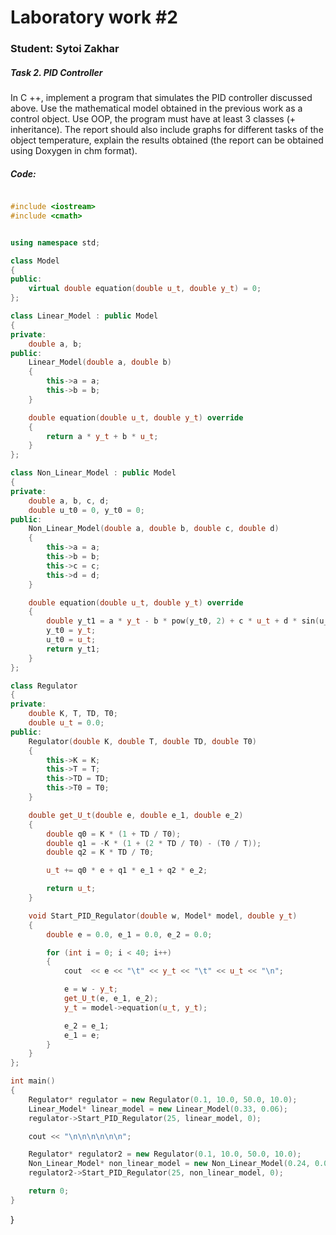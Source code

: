# Laboratory work #2

### Student: Sytoi Zakhar

##### Task 2. PID Controller

In C ++, implement a program that simulates the PID controller discussed above. Use the mathematical model obtained in the previous work as a control object. Use OOP, the program must have at least 3 classes (+ inheritance). The report should also include graphs for different tasks of the object temperature, explain the results obtained (the report can be obtained using Doxygen in chm format).
##### Code:
```c++

#include <iostream>
#include <cmath>


using namespace std;

class Model
{
public:
    virtual double equation(double u_t, double y_t) = 0;
};

class Linear_Model : public Model
{
private:
    double a, b;
public:
    Linear_Model(double a, double b)
    {
        this->a = a;
        this->b = b;
    }

    double equation(double u_t, double y_t) override
    {
        return a * y_t + b * u_t;
    }
};

class Non_Linear_Model : public Model
{
private:
    double a, b, c, d;
    double u_t0 = 0, y_t0 = 0;
public:
    Non_Linear_Model(double a, double b, double c, double d)
    {
        this->a = a;
        this->b = b;
        this->c = c;
        this->d = d;
    }

    double equation(double u_t, double y_t) override
    {
        double y_t1 = a * y_t - b * pow(y_t0, 2) + c * u_t + d * sin(u_t0);
        y_t0 = y_t;
        u_t0 = u_t;
        return y_t1;
    }
};

class Regulator
{
private:
    double K, T, TD, T0;
    double u_t = 0.0;
public:
    Regulator(double K, double T, double TD, double T0)
    {
        this->K = K;
        this->T = T;
        this->TD = TD;
        this->T0 = T0;
    }

    double get_U_t(double e, double e_1, double e_2)
    {
        double q0 = K * (1 + TD / T0);
        double q1 = -K * (1 + (2 * TD / T0) - (T0 / T));
        double q2 = K * TD / T0;

        u_t += q0 * e + q1 * e_1 + q2 * e_2;

        return u_t;
    }

    void Start_PID_Regulator(double w, Model* model, double y_t)
    {
        double e = 0.0, e_1 = 0.0, e_2 = 0.0;

        for (int i = 0; i < 40; i++)
        {
            cout  << e << "\t" << y_t << "\t" << u_t << "\n";

            e = w - y_t;
            get_U_t(e, e_1, e_2);
            y_t = model->equation(u_t, y_t);

            e_2 = e_1;
            e_1 = e;
        }
    }
};

int main()
{
    Regulator* regulator = new Regulator(0.1, 10.0, 50.0, 10.0);
    Linear_Model* linear_model = new Linear_Model(0.33, 0.06);
    regulator->Start_PID_Regulator(25, linear_model, 0);

    cout << "\n\n\n\n\n\n";

    Regulator* regulator2 = new Regulator(0.1, 10.0, 50.0, 10.0);
    Non_Linear_Model* non_linear_model = new Non_Linear_Model(0.24, 0.0002, 0.13, 0.0002);
    regulator2->Start_PID_Regulator(25, non_linear_model, 0);

    return 0;
} 
```
}